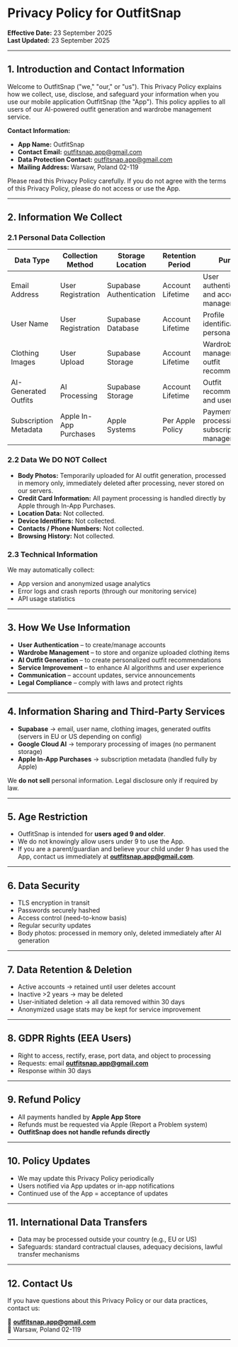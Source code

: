 # Privacy Policy for OutfitSnap

**Effective Date:** 23 September 2025  
**Last Updated:** 23 September 2025  

---

## 1. Introduction and Contact Information
Welcome to OutfitSnap ("we," "our," or "us"). This Privacy Policy explains how we collect, use, disclose, and safeguard your information when you use our mobile application OutfitSnap (the "App"). This policy applies to all users of our AI-powered outfit generation and wardrobe management service.

**Contact Information:**  
- **App Name:** OutfitSnap  
- **Contact Email:** outfitsnap.app@gmail.com  
- **Data Protection Contact:** outfitsnap.app@gmail.com  
- **Mailing Address:** Warsaw, Poland 02-119

Please read this Privacy Policy carefully. If you do not agree with the terms of this Privacy Policy, please do not access or use the App.

---

## 2. Information We Collect

### 2.1 Personal Data Collection
| Data Type            | Collection Method        | Storage Location           | Retention Period   | Purpose                                      |
|----------------------|--------------------------|----------------------------|-------------------|----------------------------------------------|
| Email Address        | User Registration        | Supabase Authentication    | Account Lifetime  | User authentication and account management   |
| User Name            | User Registration        | Supabase Database          | Account Lifetime  | Profile identification and personalization   |
| Clothing Images      | User Upload              | Supabase Storage           | Account Lifetime  | Wardrobe management and outfit recommendations |
| AI-Generated Outfits | AI Processing            | Supabase Storage           | Account Lifetime  | Outfit recommendations and user history      |
| Subscription Metadata| Apple In-App Purchases   | Apple Systems              | Per Apple Policy  | Payment processing and subscription management |

### 2.2 Data We DO NOT Collect
- **Body Photos:** Temporarily uploaded for AI outfit generation, processed in memory only, immediately deleted after processing, never stored on our servers.  
- **Credit Card Information:** All payment processing is handled directly by Apple through In-App Purchases.  
- **Location Data:** Not collected.  
- **Device Identifiers:** Not collected.  
- **Contacts / Phone Numbers:** Not collected.  
- **Browsing History:** Not collected.  

### 2.3 Technical Information
We may automatically collect:  
- App version and anonymized usage analytics  
- Error logs and crash reports (through our monitoring service)  
- API usage statistics  

---

## 3. How We Use Information
- **User Authentication** – to create/manage accounts  
- **Wardrobe Management** – to store and organize uploaded clothing items  
- **AI Outfit Generation** – to create personalized outfit recommendations  
- **Service Improvement** – to enhance AI algorithms and user experience  
- **Communication** – account updates, service announcements  
- **Legal Compliance** – comply with laws and protect rights  

---

## 4. Information Sharing and Third-Party Services
- **Supabase** → email, user name, clothing images, generated outfits (servers in EU or US depending on config)  
- **Google Cloud AI** → temporary processing of images (no permanent storage)  
- **Apple In-App Purchases** → subscription metadata (handled fully by Apple)  

We **do not sell** personal information. Legal disclosure only if required by law.

---

## 5. Age Restriction
- OutfitSnap is intended for **users aged 9 and older**.  
- We do not knowingly allow users under 9 to use the App.  
- If you are a parent/guardian and believe your child under 9 has used the App, contact us immediately at **outfitsnap.app@gmail.com**.  

---

## 6. Data Security
- TLS encryption in transit  
- Passwords securely hashed  
- Access control (need-to-know basis)  
- Regular security updates  
- Body photos: processed in memory only, deleted immediately after AI generation  

---

## 7. Data Retention & Deletion
- Active accounts → retained until user deletes account  
- Inactive >2 years → may be deleted  
- User-initiated deletion → all data removed within 30 days  
- Anonymized usage stats may be kept for service improvement  

---

## 8. GDPR Rights (EEA Users)
- Right to access, rectify, erase, port data, and object to processing  
- Requests: email **outfitsnap.app@gmail.com**  
- Response within 30 days  

---

## 9. Refund Policy
- All payments handled by **Apple App Store**  
- Refunds must be requested via Apple (Report a Problem system)  
- **OutfitSnap does not handle refunds directly**  

---

## 10. Policy Updates
- We may update this Privacy Policy periodically  
- Users notified via App updates or in-app notifications  
- Continued use of the App = acceptance of updates  

---

## 11. International Data Transfers
- Data may be processed outside your country (e.g., EU or US)  
- Safeguards: standard contractual clauses, adequacy decisions, lawful transfer mechanisms  

---

## 12. Contact Us
If you have questions about this Privacy Policy or our data practices, contact us:  

📧 **outfitsnap.app@gmail.com**  
📍 Warsaw, Poland 02-119

---
